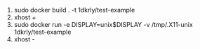 1. sudo docker build . -t 1dkrly/test-example
2. xhost +
3. sudo docker run -e DISPLAY=unix$DISPLAY -v /tmp/.X11-unix 1dkrly/test-example
4. xhost -
